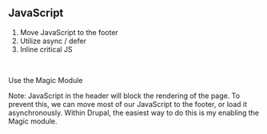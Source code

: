 ## JavaScript

<ol>
  <li class="fragment">Move JavaScript to the footer</li>
  <li class="fragment">Utilize async / defer</li>
  <li class="fragment">Inline critical JS</li>
</ol>

<br><div class="drupal fragment">Use the Magic Module</div>

Note:
JavaScript in the header will block the rendering of the page. To prevent this, we can move most of our JavaScript to the footer, or load it asynchronously. Within Drupal, the easiest way to do this is my enabling the Magic module.
